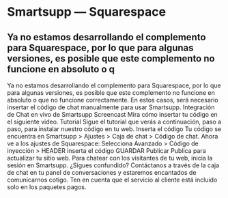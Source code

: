 # Smartsupp — Squarespace
## Ya no estamos desarrollando el complemento para Squarespace, por lo que para algunas versiones, es posible que este complemento no funcione en absoluto o q
Ya no estamos desarrollando el complemento para Squarespace, por lo que para algunas versiones, es posible que este complemento no funcione en absoluto o que no funcione correctamente. En estos casos, será necesario insertar el código de chat manualmente para usar Smartsupp.
Integración de Chat en vivo de Smartsupp
Screencast
Mira cómo insertar tu código en el siguiente video.
Tutorial
Sigue el tutorial que verás a continuación, paso a paso, para instalar nuestro código en tu web.
Inserta el código
Tu código se encuentra en Smartsupp > Ajustes > Caja de chat > Código de chat.
Ahora ve a los ajustes de Squarespace:
Selecciona Avanzado > Código de inyección > HEADER 
inserta el código
GUARDAR
Publicar
Publica para actualizar tu sitio web.
Para chatear con los visitantes de tu web, inicia la sesión en Smartsupp.
¿Sigues confundido? Contáctanos a través de la caja de chat en tu panel de conversaciones y estaremos encantados de comunicarnos cotigo. Ten en cuenta que el servicio al cliente está incluido solo en los paquetes pagos.

